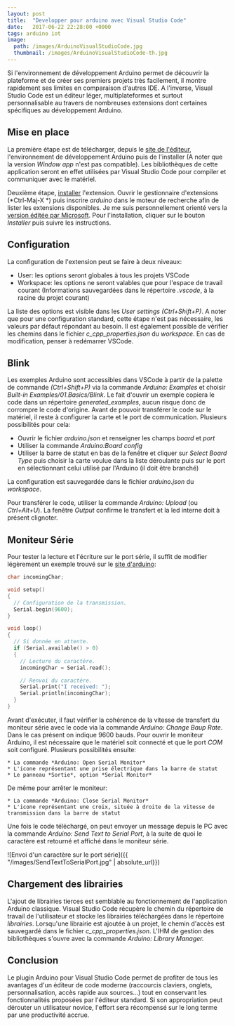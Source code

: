 ```yaml
---
layout: post
title:  "Developper pour arduino avec Visual Studio Code"
date:   2017-06-22 22:28:00 +0000
tags: arduino iot
image:
  path: /images/ArduinoVisualStudioCode.jpg
  thumbnail: /images/ArduinoVisualStudioCode-th.jpg
---
```

Si l'environnement de développement Arduino permet de découvrir la plateforme et de créer ses premiers projets très facilement, il montre rapidement ses limites en comparaison d'autres IDE. A l'inverse, Visual Studio Code est un éditeur léger, multiplateformes et surtout personnalisable au travers de nombreuses extensions dont certaines spécifiques au développement Arduino.

## Mise en place

La première étape est de télécharger, depuis le [site de l'éditeur](https://www.arduino.cc/en/Main/Software), l'environnement de développement Arduino puis de l'installer (A noter que la version *Window app* n'est pas compatible). Les bibliothèques de cette application seront en effet utilisées par Visual Studio Code pour compiler et communiquer avec le matériel.

Deuxième étape, [installer](https://code.visualstudio.com/) l'extension. Ouvrir le gestionnaire d'extensions (*Ctrl-Maj-X *) puis inscrire *arduino* dans le moteur de recherche afin de lister les extensions disponibles. Je me suis personnellement orienté vers la [version éditée par Microsoft](https://marketplace.visualstudio.com/items?itemName=vsciot-vscode.vscode-arduino). Pour l'installation, cliquer sur le bouton *Installer* puis suivre les instructions.

## Configuration

La configuration de l'extension peut se faire à deux niveaux:
* User: les options seront globales à tous les projets VSCode
* Workspace: les options ne seront valables que pour l'espace de travail courant (Informations sauvegardées dans le répertoire *.vscode*, à la racine du projet courant)


La liste des options est visible dans les *User settings (Ctrl+Shift+P)*. A noter que pour une configuration standard, cette étape n'est pas nécessaire, les valeurs par défaut répondant au besoin. Il est également possible de vérifier les chemins dans le fichier *c_cpp_properties.json* du *workspace*. En cas de modification, penser à redémarrer VSCode.

## Blink

Les exemples Arduino sont accessibles dans VSCode à partir de la palette de commande *(Ctrl+Shift+P)* via la commande *Arduino: Examples* et choisir *Built-in Examples/01.Basics/Blink*. Le fait d'ouvrir un exemple copiera le code dans un répertoire *generated_examples*, aucun risque donc de corrompre le code d'origine. Avant de pouvoir transférer le code sur le matériel, il reste à configurer la carte et le port de communication. Plusieurs possibilités pour cela:

* Ouvrir le fichier *arduino.json* et renseigner les champs *board* et *port*
* Utiliser la commande *Arduino:Board config*
* Utiliser la barre de statut en bas de la fenêtre et cliquer sur *Select Board Type* puis choisir la carte voulue dans la liste déroulante puis sur le port en sélectionnant celui utilisé par l'Arduino (il doit être branché)

La configuration est sauvegardée dans le fichier *arduino.json* du *workspace*.

Pour transférer le code, utiliser la commande *Arduino: Upload* (ou *Ctrl+Alt+U*). La fenêtre *Output* confirme le transfert et la led interne doit à présent clignoter.

## Moniteur Série

Pour tester la lecture et l'écriture sur le port série, il suffit de modifier légèrement un exemple trouvé sur le [site d'arduino](https://www.arduino.cc/en/Serial/Read):

```c
char incomingChar;

void setup()
{
  // Configuration de la transmission.
  Serial.begin(9600);
}

void loop()
{
  // Si donnée en attente.
  if (Serial.available() > 0)
  {
    // Lecture du caractère.
    incomingChar = Serial.read();

    // Renvoi du caractère.
    Serial.print("I received: ");
    Serial.println(incomingChar);
  }
}
```

Avant d'exécuter, il faut vérifier la cohérence de la vitesse de transfert du moniteur série avec le code via la commande *Arduino: Change Baup Rate*. Dans le cas présent on indique 9600 bauds. Pour ouvrir le moniteur Arduino, il est nécessaire que le matériel soit connecté et que le port *COM* soit configuré. Plusieurs possibilités ensuite:


 	* La commande *Arduino: Open Serial Monitor*
 	* L'icone représentant une prise électrique dans la barre de statut
 	* Le panneau *Sortie*, option *Serial Monitor*


De même pour arrêter le moniteur:

 	* La commande *Arduino: Close Serial Monitor*
 	* L'icone représentant une croix, située à droite de la vitesse de transmission dans la barre de statut


Une fois le code téléchargé, on peut envoyer un message depuis le PC avec la commande *Arduino: Send Text to Serial Port*, à la suite de quoi le caractère est retourné et affiché dans le moniteur série.

![Envoi d'un caractère sur le port série]({{ "/images/SendTextToSerialPort.jpg" | absolute_url}})

## Chargement des librairies

L'ajout de librairies tierces est semblable au fonctionnement de l'application Arduino classique. Visual Studio Code récupère le chemin du répertoire de travail de l'utilisateur et stocke les librairies téléchargées dans le répertoire *librairies*. Lorsqu'une librairie est ajoutée à un projet, le chemin d'accès est sauvegardé dans le fichier *c_cpp_properties.json*. L'IHM de gestion des bibliothèques s'ouvre avec la commande *Arduino: Library Manager.*

## Conclusion

Le plugin Arduino pour Visual Studio Code permet de profiter de tous les avantages d'un éditeur de code moderne (raccourcis claviers, onglets, personnalisation, accès rapide aux sources...) tout en conservant les fonctionnalités proposées par l'éditeur standard. Si son appropriation peut dérouter un utilisateur novice, l'effort sera récompensé sur le long terme par une productivité accrue.